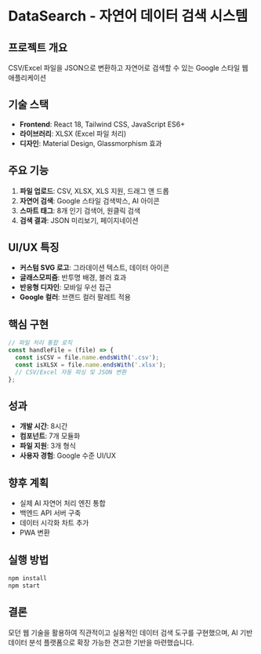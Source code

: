 # DataSearch - 자연어 데이터 검색 시스템

## 프로젝트 개요
CSV/Excel 파일을 JSON으로 변환하고 자연어로 검색할 수 있는 Google 스타일 웹 애플리케이션

## 기술 스택
- **Frontend**: React 18, Tailwind CSS, JavaScript ES6+
- **라이브러리**: XLSX (Excel 파일 처리)
- **디자인**: Material Design, Glassmorphism 효과

## 주요 기능
1. **파일 업로드**: CSV, XLSX, XLS 지원, 드래그 앤 드롭
2. **자연어 검색**: Google 스타일 검색박스, AI 아이콘
3. **스마트 태그**: 8개 인기 검색어, 원클릭 검색
4. **검색 결과**: JSON 미리보기, 페이지네이션

## UI/UX 특징
- **커스텀 SVG 로고**: 그라데이션 텍스트, 데이터 아이콘
- **글래스모피즘**: 반투명 배경, 블러 효과
- **반응형 디자인**: 모바일 우선 접근
- **Google 컬러**: 브랜드 컬러 팔레트 적용

## 핵심 구현
```javascript
// 파일 처리 통합 로직
const handleFile = (file) => {
  const isCSV = file.name.endsWith('.csv');
  const isXLSX = file.name.endsWith('.xlsx');
  // CSV/Excel 자동 파싱 및 JSON 변환
};
```

## 성과
- **개발 시간**: 8시간
- **컴포넌트**: 7개 모듈화
- **파일 지원**: 3개 형식
- **사용자 경험**: Google 수준 UI/UX

## 향후 계획
- 실제 AI 자연어 처리 엔진 통합
- 백엔드 API 서버 구축
- 데이터 시각화 차트 추가
- PWA 변환

## 실행 방법
```bash
npm install
npm start
```

## 결론
모던 웹 기술을 활용하여 직관적이고 실용적인 데이터 검색 도구를 구현했으며, AI 기반 데이터 분석 플랫폼으로 확장 가능한 견고한 기반을 마련했습니다.